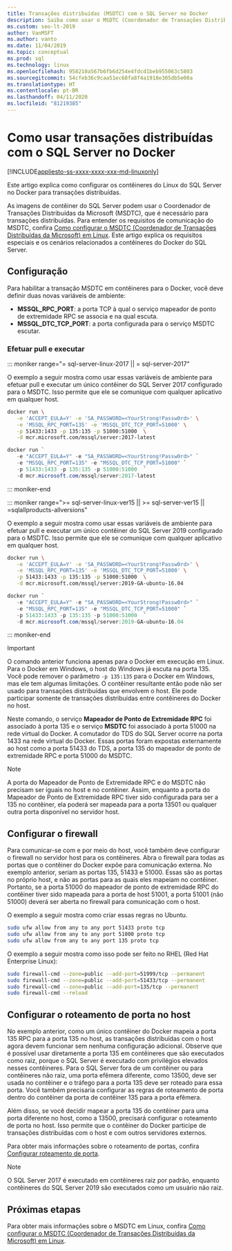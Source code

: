 ```yaml
---
title: Transações distribuídas (MSDTC) com o SQL Server no Docker
description: Saiba como usar o MSDTC (Coordenador de Transações Distribuídas da Microsoft) para transações distribuídas em um contêiner do SQL Server no Docker.
ms.custom: seo-lt-2019
author: VanMSFT
ms.author: vanto
ms.date: 11/04/2019
ms.topic: conceptual
ms.prod: sql
ms.technology: linux
ms.openlocfilehash: 958210a567b6fb6d254e4fdcd1beb955063c5803
ms.sourcegitcommit: 54cfeb36c9caa51ec68fa8f4a1918e305db5e00a
ms.translationtype: HT
ms.contentlocale: pt-BR
ms.lasthandoff: 04/11/2020
ms.locfileid: "81219385"
---
```

# <a name="how-to-use-distributed-transactions-with-sql-server-on-docker"></a>Como usar transações distribuídas com o SQL Server no Docker

[!INCLUDE[appliesto-ss-xxxx-xxxx-xxx-md-linuxonly](../includes/appliesto-ss-xxxx-xxxx-xxx-md-linuxonly.md)]

Este artigo explica como configurar os contêineres do Linux do SQL Server no Docker para transações distribuídas.

As imagens de contêiner do SQL Server podem usar o Coordenador de Transações Distribuídas da Microsoft (MSDTC), que é necessário para transações distribuídas. Para entender os requisitos de comunicação do MSDTC, confira [Como configurar o MSDTC (Coordenador de Transações Distribuídas da Microsoft) em Linux](sql-server-linux-configure-msdtc.md). Este artigo explica os requisitos especiais e os cenários relacionados a contêineres do Docker do SQL Server.

## <a name="configuration"></a>Configuração

Para habilitar a transação MSDTC em contêineres para o Docker, você deve definir duas novas variáveis de ambiente:

- **MSSQL_RPC_PORT**: a porta TCP à qual o serviço mapeador de ponto de extremidade RPC se associa e na qual escuta.  
- **MSSQL_DTC_TCP_PORT**: a porta configurada para o serviço MSDTC escutar.

### <a name="pull-and-run"></a>Efetuar pull e executar

<!--SQL Server 2017 on Linux -->
::: moniker range="= sql-server-linux-2017 || = sql-server-2017"

O exemplo a seguir mostra como usar essas variáveis de ambiente para efetuar pull e executar um único contêiner do SQL Server 2017 configurado para o MSDTC. Isso permite que ele se comunique com qualquer aplicativo em qualquer host.

```bash
docker run \
   -e 'ACCEPT_EULA=Y' -e 'SA_PASSWORD=<YourStrong!Passw0rd>' \
   -e 'MSSQL_RPC_PORT=135' -e 'MSSQL_DTC_TCP_PORT=51000' \
   -p 51433:1433 -p 135:135 -p 51000:51000  \
   -d mcr.microsoft.com/mssql/server:2017-latest
```

```PowerShell
docker run `
   -e "ACCEPT_EULA=Y" -e "SA_PASSWORD=<YourStrong!Passw0rd>" `
   -e "MSSQL_RPC_PORT=135" -e "MSSQL_DTC_TCP_PORT=51000" `
   -p 51433:1433 -p 135:135 -p 51000:51000  `
   -d mcr.microsoft.com/mssql/server:2017-latest
```

::: moniker-end
<!--SQL Server 2019 on Linux-->
::: moniker range=">= sql-server-linux-ver15 || >= sql-server-ver15 || =sqlallproducts-allversions"

O exemplo a seguir mostra como usar essas variáveis de ambiente para efetuar pull e executar um único contêiner do SQL Server 2019 configurado para o MSDTC. Isso permite que ele se comunique com qualquer aplicativo em qualquer host.

```bash
docker run \
   -e 'ACCEPT_EULA=Y' -e 'SA_PASSWORD=<YourStrong!Passw0rd>' \
   -e 'MSSQL_RPC_PORT=135' -e 'MSSQL_DTC_TCP_PORT=51000' \
   -p 51433:1433 -p 135:135 -p 51000:51000  \
   -d mcr.microsoft.com/mssql/server:2019-GA-ubuntu-16.04
```

```PowerShell
docker run `
   -e "ACCEPT_EULA=Y" -e "SA_PASSWORD=<YourStrong!Passw0rd>" `
   -e "MSSQL_RPC_PORT=135" -e "MSSQL_DTC_TCP_PORT=51000" `
   -p 51433:1433 -p 135:135 -p 51000:51000  `
   -d mcr.microsoft.com/mssql/server:2019-GA-ubuntu-16.04
```

::: moniker-end

> [!IMPORTANT]
> O comando anterior funciona apenas para o Docker em execução em Linux. Para o Docker em Windows, o host do Windows já escuta na porta 135. Você pode remover o parâmetro `-p 135:135` para o Docker em Windows, mas ele tem algumas limitações. O contêiner resultante então pode não ser usado para transações distribuídas que envolvem o host. Ele pode participar somente de transações distribuídas entre contêineres do Docker no host.

Neste comando, o serviço **Mapeador de Ponto de Extremidade RPC** foi associado à porta 135 e o serviço **MSDTC** foi associado à porta 51000 na rede virtual do Docker. A comutador do TDS do SQL Server ocorre na porta 1433 na rede virtual do Docker. Essas portas foram expostas externamente ao host como a porta 51433 do TDS, a porta 135 do mapeador de ponto de extremidade RPC e porta 51000 do MSDTC.

> [!NOTE]
> A porta do Mapeador de Ponto de Extremidade RPC e do MSDTC não precisam ser iguais no host e no contêiner. Assim, enquanto a porta do Mapeador de Ponto de Extremidade RPC tiver sido configurada para ser a 135 no contêiner, ela poderá ser mapeada para a porta 13501 ou qualquer outra porta disponível no servidor host.

## <a name="configure-the-firewall"></a>Configurar o firewall

Para comunicar-se com e por meio do host, você também deve configurar o firewall no servidor host para os contêineres. Abra o firewall para todas as portas que o contêiner do Docker expõe para comunicação externa. No exemplo anterior, seriam as portas 135, 51433 e 51000. Essas são as portas no próprio host, e não as portas para as quais eles mapeiam no contêiner. Portanto, se a porta 51000 do mapeador de ponto de extremidade RPC do contêiner tiver sido mapeada para a porta de host 51001, a porta 51001 (não 51000) deverá ser aberta no firewall para comunicação com o host.  

O exemplo a seguir mostra como criar essas regras no Ubuntu.

```bash
sudo ufw allow from any to any port 51433 proto tcp
sudo ufw allow from any to any port 51000 proto tcp
sudo ufw allow from any to any port 135 proto tcp
```

O exemplo a seguir mostra como isso pode ser feito no RHEL (Red Hat Enterprise Linux):

```bash
sudo firewall-cmd --zone=public --add-port=51999/tcp --permanent
sudo firewall-cmd --zone=public --add-port=51433/tcp --permanent
sudo firewall-cmd --zone=public --add-port=135/tcp --permanent
sudo firewall-cmd --reload
```

## <a name="configure-port-routing-on-the-host"></a>Configurar o roteamento de porta no host

No exemplo anterior, como um único contêiner do Docker mapeia a porta 135 RPC para a porta 135 no host, as transações distribuídas com o host agora devem funcionar sem nenhuma configuração adicional. Observe que é possível usar diretamente a porta 135 em contêineres que são executados como raiz, porque o SQL Server é executado com privilégios elevados nesses contêineres. Para o SQL Server fora de um contêiner ou para contêineres não raiz, uma porta efêmera diferente, como 13500, deve ser usada no contêiner e o tráfego para a porta 135 deve ser roteado para essa porta. Você também precisaria configurar as regras de roteamento de porta dentro do contêiner da porta de contêiner 135 para a porta efêmera.

Além disso, se você decidir mapear a porta 135 do contêiner para uma porta diferente no host, como a 13500, precisará configurar o roteamento de porta no host. Isso permite que o contêiner do Docker participe de transações distribuídas com o host e com outros servidores externos.

Para obter mais informações sobre o roteamento de portas, confira [Configurar roteamento de porta](sql-server-linux-configure-msdtc.md#configure-port-routing).

> [!NOTE]
> O SQL Server 2017 é executado em contêineres raiz por padrão, enquanto contêineres do SQL Server 2019 são executados como um usuário não raiz.

## <a name="next-steps"></a>Próximas etapas

Para obter mais informações sobre o MSDTC em Linux, confira [Como configurar o MSDTC (Coordenador de Transações Distribuídas da Microsoft) em Linux](sql-server-linux-configure-msdtc.md).

